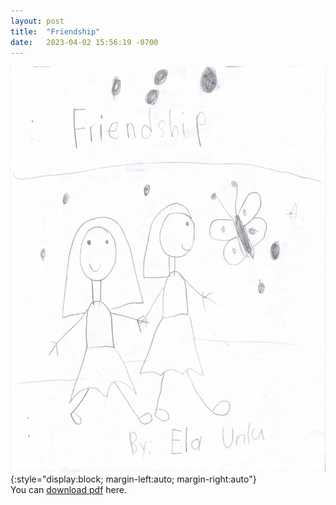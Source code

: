 ```yaml
---
layout: post
title:  "Friendship"
date:   2023-04-02 15:56:19 -0700
---
```

![Friendship](/assets/friendship.png){:style="display:block; margin-left:auto; margin-right:auto"}
\
You can [download pdf](/assets/friendship.pdf) here.
